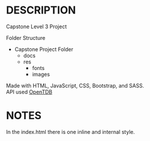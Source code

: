 # DESCRIPTION

Capstone Level 3 Project

Folder Structure

- Capstone Project Folder
  - docs
  - res
    - fonts
    - images

Made with HTML, JavaScript, CSS, Bootstrap, and SASS.<br>
API used [OpenTDB](https://opentdb.com/api_config.php)

# NOTES

In the index.html there is one inline and internal style.
